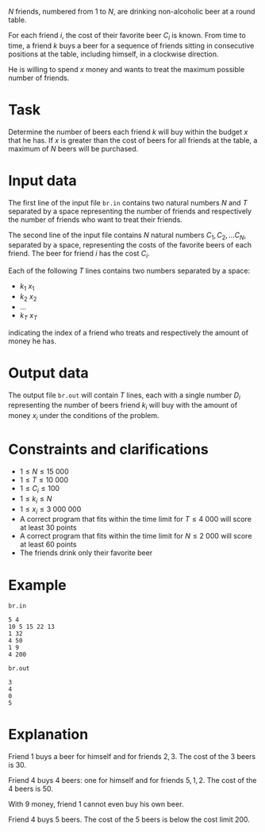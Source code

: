 
$N$ friends, numbered from $1$ to $N$, are drinking non-alcoholic beer at a round table.

For each friend $i$, the cost of their favorite beer $C_i$ is known. From time to time, a friend $k$ buys a beer for a sequence of friends sitting in consecutive positions at the table, including himself, in a clockwise direction.

He is willing to spend $x$ money and wants to treat the maximum possible number of friends.

# Task

Determine the number of beers each friend $k$ will buy within the budget $x$ that he has. If $x$ is greater than the cost of beers for all friends at the table, a maximum of $N$ beers will be purchased.

# Input data

The first line of the input file `br.in` contains two natural numbers $N$ and $T$ separated by a space representing the number of friends and respectively the number of friends who want to treat their friends.

The second line of the input file contains $N$ natural numbers $C_1, C_2, \ldots C_N$, separated by a space, representing the costs of the favorite beers of each friend. The beer for friend $i$ has the cost $C_i$.

Each of the following $T$ lines contains two numbers separated by a space:

* $k_1 \ x_1$
* $k_2 \ x_2$
* $\dots$
* $k_T \ x_T$

indicating the index of a friend who treats and respectively the amount of money he has.

# Output data

The output file `br.out` will contain $T$ lines, each with a single number $D_i$ representing the number of beers friend $k_i$ will buy with the amount of money $x_i$ under the conditions of the problem.

# Constraints and clarifications

* $1 \leq N \leq 15\ 000$
* $1 \leq T \leq 10\ 000$
* $1 \leq C_i \leq 100$
* $1 \leq k_i \leq N$
* $1 \leq x_i \leq 3\ 000\ 000$
* A correct program that fits within the time limit for $T \leq 4\ 000$ will score at least $30$ points
* A correct program that fits within the time limit for $N \leq 2\ 000$ will score at least $60$ points
* The friends drink only their favorite beer

# Example

`br.in`
```
5 4
10 5 15 22 13
1 32
4 50
1 9
4 200
```

`br.out`
```
3
4
0
5
```

# Explanation

Friend $1$ buys a beer for himself and for friends $2, 3$. The cost of the $3$ beers is $30$.

Friend $4$ buys $4$ beers: one for himself and for friends $5, 1, 2$. The cost of the $4$ beers is $50$.

With $9$ money, friend $1$ cannot even buy his own beer.

Friend $4$ buys $5$ beers. The cost of the $5$ beers is below the cost limit $200$.
```
